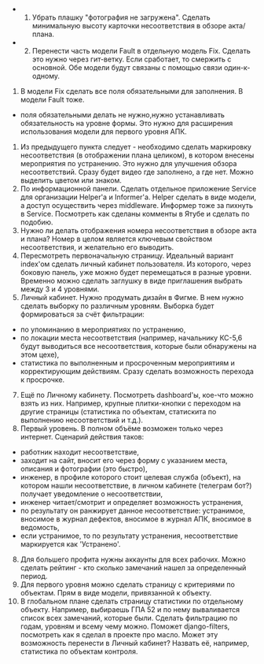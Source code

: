 + 1. Убрать плашку "фотография не загружена". Сделать минимальную высоту карточки несоответствия в обзоре акта/плана.
+ 2. Перенести часть модели Fault в отдельную модель Fix. Сделать это нужно через гит-ветку. Если сработает, то смержить с основной. Обе модели будут связаны с помощью связи один-к-одному.
1. В модели Fix сделать все поля обязательными для заполнения. В модели Fault тоже.
  - поля обязательными делать не нужно,нужно устанавливать обязательность на уровне формы. Это нужно для расширения использования модели для первого уровня АПК.
1. Из предыдущего пункта следует - необходимо сделать маркировку несоответствия (в отображении плана целиком), в котором внесены мероприятия по устранению. Это нужно для улучшения обзора несоответствий. Сразу будет видео где заполнено, а где нет. Можно выделить цветом или знаком.
2. По информационной панели. Сделать отдельное приложение Service для организации Helper'а и Informer'a. Helper сделать в виде модели, а доступ осуществить через middleware. Информер тоже за пихнуть в Service. Посмотреть как сделаны комменты в Ятубе и сделать по подобию.
3. Нужно ли делать отображения номера несоответствия в обзоре акта и плана? Номер в целом является ключевым свойством несоответствия, и желательно его выводить.
4. Пересмотреть первоначальную страницу. Идеальный вариант index'ом сделать личный кабинет пользователя. Из которого, через боковую панель, уже можно будет перемещаться в разные уровни. Временно можно сделать заглушку в виде приглашения выбрать между 3 и 4 уровнями.
5. Личный кабинет. Нужно продумать дизайн в Фигме. В нем нужно сделать выборку по различным уровням. Выборка будет формироваться за счёт фильтрации:
  - по упоминанию в мероприятиях по устранению,
  - по локации места несоответствия (например, начальнику КС-5,6 будут выводиться все несоответствия, которые были обнаружены на этом цехе),
  -  статистика по выполненным и просроченным мероприятиям и корректирующим действиям. Сразу сделать возможность перехода к просрочке.
7. Ещё по Личному кабинету. Посмотреть dashboard'ы, кое-что можно взять из них. Например, крупные плитки-кнопки с переходом на другие страницы (статистика по объектам, статискита по выполнению несоответствий и т.д.).
8. Первый уровень. В полном объёме возможен только через интернет. Сценарий действия таков:
  - работник находит несоответствие,
  - заходит на сайт, вносит его через форму с указанием места, описания и фотографии (это быстро),
  - инженер, в профиле которого стоит целевая служба (объект), на котором нашли несоответствие, в личном кабинете (телеграм бот?) получает уведомление о несоответствии,
  - инженер читает/смотрит и определяет возможность устранения,
  - по результату он ранжирует данное несоответствие: устранимое, вносимое в журнал дефектов, вносимое в журнал АПК, вносимое в ведомость,
  - если устранимое, то по результату устранения, несоответствие маркируется как 'Устранено'.
8. Для большего профита нужны аккаунты для всех рабочих. Можно сделать рейтинг - кто сколько замечаний нашел за определенный период.
9. Для первого уровня можно сделать страницу с критериями по объектам. Прям в виде модели, привязанной к объекту.
10. В глобальном плане сделать страницу статистики по отдельному объекту. Например, выбираешь ГПА 52 и по нему вываливается список всех замечаний, которые были. Сделать фильтрацию по годам, уровням и всему чему можно. Поможет django-filters, посмотреть как я сделал в проекте про масло. Может эту возможность перенести в Личный кабинет? Назвать её, например, статистика по объектам контроля.
